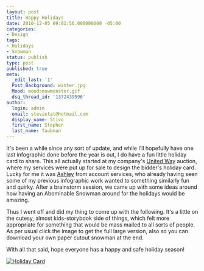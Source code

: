 ```yaml
---
layout: post
title: Happy Holidays
date: 2010-12-05 09:01:56.000000000 -05:00
categories:
- Design
tags:
- Holidays
- Snowman
status: publish
type: post
published: true
meta:
  _edit_last: '1'
  Post_Background: winter.jpg
  Mood: moodsnowmonster.gif
  dsq_thread_id: '1372439596'
author:
  login: admin
  email: stevietat@hotmail.com
  display_name: Stivo
  first_name: Stephen
  last_name: Taubman
---
```

It's been a while since any sort of update, and while I'll hopefully have one last infographic done before the year is out, I do have a fun little holiday card to share. This all actually started at my company's [United Way](http://www.unitedway.ca/ ) auction, where my services were put up for sale to design the bidder's holiday card. Lucky for me it was [Ashley](http://twitter.com/#!/Lozlania) from account services, who already having seen some of my previous infographic work wanted to something similarly fun and quirky. After a brainstorm session, we came up with some ideas around how having an Abominable Snowman around for the holidays would be amazing.<!--more-->

Thus I went off and did my thing to come up with the following. It's a little on the cutesy, almost kids-storybook side of things, which felt more appropriate for something that would be mass mailed to all sorts of people. As per usual click the image to get the full large version, also so you can download your own paper cutout snowman at the end.

With all that said, hope everyone has a happy and safe holiday season!

[![]({{site.url}}assets/largecard.jpg "Holiday Card")](http://holidaycard.staubman.com/)